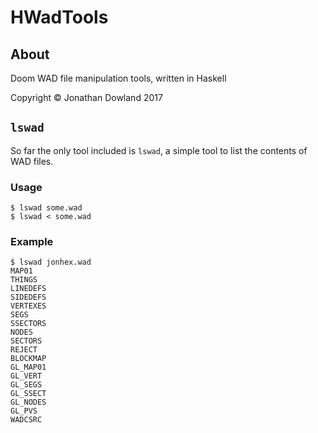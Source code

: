 # HWadTools

## About

Doom WAD file manipulation tools, written in Haskell

Copyright © Jonathan Dowland 2017

## `lswad`

So far the only tool included is `lswad`, a simple tool to list the contents of WAD files.

### Usage

```
$ lswad some.wad
$ lswad < some.wad
```

### Example

```
$ lswad jonhex.wad
MAP01
THINGS
LINEDEFS
SIDEDEFS
VERTEXES
SEGS
SSECTORS
NODES
SECTORS
REJECT
BLOCKMAP
GL_MAP01
GL_VERT
GL_SEGS
GL_SSECT
GL_NODES
GL_PVS
WADCSRC
```


